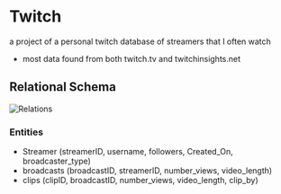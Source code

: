 # Twitch 
a project of a personal twitch database of streamers that I often watch
- most data found from both twitch.tv and twitchinsights.net

## Relational Schema
![Relations](https://user-images.githubusercontent.com/96393286/199062748-c062a418-89e9-4dab-9ace-0516d9d14446.png)

### Entities
- Streamer (streamerID, username, followers, Created_On, broadcaster_type)
- broadcasts (broadcastID, streamerID, number_views, video_length)
- clips (clipID, broadcastID, number_views, video_length, clip_by)

